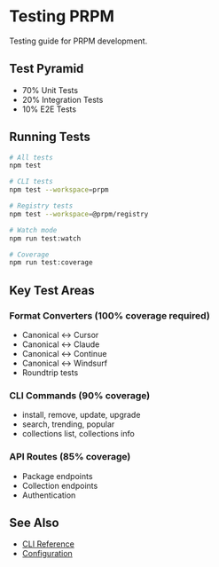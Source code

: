 # Testing PRPM

Testing guide for PRPM development.

## Test Pyramid

- 70% Unit Tests
- 20% Integration Tests
- 10% E2E Tests

## Running Tests

```bash
# All tests
npm test

# CLI tests
npm test --workspace=prpm

# Registry tests
npm test --workspace=@prpm/registry

# Watch mode
npm run test:watch

# Coverage
npm run test:coverage
```

## Key Test Areas

### Format Converters (100% coverage required)
- Canonical ↔ Cursor
- Canonical ↔ Claude
- Canonical ↔ Continue
- Canonical ↔ Windsurf
- Roundtrip tests

### CLI Commands (90% coverage)
- install, remove, update, upgrade
- search, trending, popular
- collections list, collections info

### API Routes (85% coverage)
- Package endpoints
- Collection endpoints
- Authentication

## See Also

- [CLI Reference](./CLI.md)
- [Configuration](./CONFIGURATION.md)
